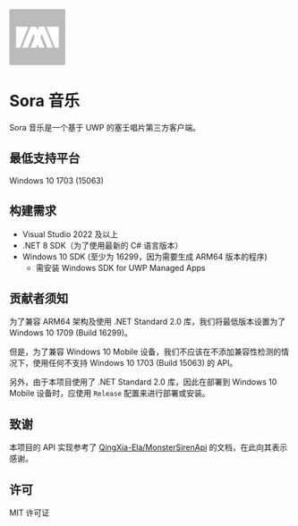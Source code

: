 <img src="./assets/icon.png" width="100px"/>

# Sora 音乐

Sora 音乐是一个基于 UWP 的塞壬唱片第三方客户端。

## 最低支持平台
Windows 10 1703 (15063)

## 构建需求
- Visual Studio 2022 及以上
- .NET 8 SDK（为了使用最新的 C# 语言版本）
- Windows 10 SDK (至少为 16299，因为需要生成 ARM64 版本的程序)
    - 需安装 Windows SDK for UWP Managed Apps

## 贡献者须知
为了兼容 ARM64 架构及使用 .NET Standard 2.0 库，我们将最低版本设置为了 Windows 10 1709 (Build 16299)。

但是，为了兼容 Windows 10 Mobile 设备，我们不应该在不添加兼容性检测的情况下，使用任何不支持 Windows 10 1703 (Build 15063) 的 API。

另外，由于本项目使用了 .NET Standard 2.0 库，因此在部署到 Windows 10 Mobile 设备时，应使用 `Release` 配置来进行部署或安装。

## 致谢
本项目的 API 实现参考了 [QingXia-Ela/MonsterSirenApi](https://github.com/QingXia-Ela/MonsterSirenApi) 的文档，在此向其表示感谢。

## 许可
MIT 许可证